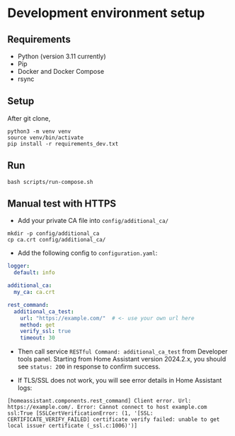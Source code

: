 # Development environment setup

## Requirements

- Python (version 3.11 currently)
- Pip
- Docker and Docker Compose
- rsync


## Setup

After git clone,

```shell
python3 -m venv venv
source venv/bin/activate
pip install -r requirements_dev.txt
```


## Run

```shell
bash scripts/run-compose.sh
```


## Manual test with HTTPS

- Add your private CA file into `config/additional_ca/`

```shell
mkdir -p config/additional_ca
cp ca.crt config/additional_ca/
```

- Add the following config to `configuration.yaml`:

```yaml
logger:
  default: info

additional_ca:
  my_ca: ca.crt

rest_command:
  additional_ca_test:
    url: "https://example.com/"  # <- use your own url here
    method: get
    verify_ssl: true
    timeout: 30

```

- Then call service `RESTful Command: additional_ca_test` from Developer tools panel. Starting from Home Assistant version 2024.2.x, you should see `status: 200` in response to confirm success.

-  If TLS/SSL does not work, you will see error details in Home Assistant logs:

```text
[homeassistant.components.rest_command] Client error. Url: https://example.com/. Error: Cannot connect to host example.com ssl:True [SSLCertVerificationError: (1, '[SSL: CERTIFICATE_VERIFY_FAILED] certificate verify failed: unable to get local issuer certificate (_ssl.c:1006)')]
```
